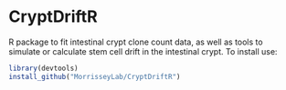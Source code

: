 # CryptDriftR
R package to fit intestinal crypt clone count data, as well as tools to simulate or calculate stem cell drift in 
the intestinal crypt.
To install use:

``` R
library(devtools)
install_github("MorrisseyLab/CryptDriftR")
```
